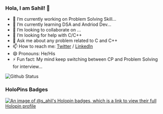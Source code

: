 ### Hola, I am Sahil! 👋

- 🔭 I’m currently working on Problem Solving Skill...
- 🌱 I’m currently learning DSA and Andriod Dev...
- 👯 I’m looking to collaborate on ...
- 🤔 I’m looking for help with C/C++
- 💬 Ask me about any problem related to C and C++
- 📫 How to reach me: [Twitter](https://twitter.com/SahilSa21858499)
                       / [LinkedIn](https://www.linkedin.com/in/sahil-saxena-b35999202/)
- 😄 Pronouns: He/His
- ⚡ Fun fact: My mind keep switching between CP and Problem Solving for interview...


![Github Status](https://github-readme-stats.vercel.app/api?username=S-ahil-Saxen-a&&show_icons=true&title_color=ffffff&icon_color=bb2acf&text_color=daf7dc&bg_color=151515)

### HoloPins Badges
[![An image of @s_ahil's Holopin badges, which is a link to view their full Holopin profile](https://holopin.me/s_ahil)](https://holopin.io/@s_ahil)
